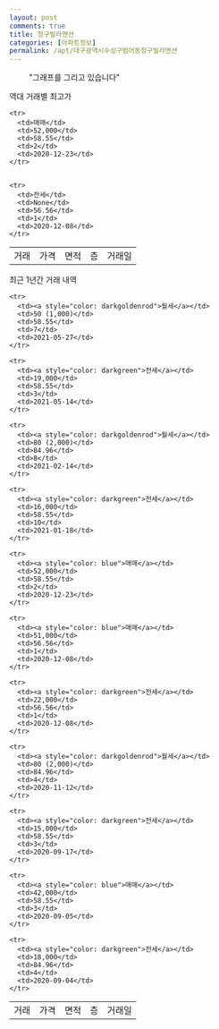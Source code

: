 ```yaml
---
layout: post
comments: true
title: 청구빌라맨션
categories: [아파트정보]
permalink: /apt/대구광역시수성구범어동청구빌라맨션
---
```


<script type="text/javascript">
  google.charts.load('current', {'packages':['line', 'corechart']});
  google.charts.setOnLoadCallback(drawChart);

  function drawChart() {
    var data = new google.visualization.DataTable();
    data.addColumn('date', '거래일');
    data.addColumn('number', "매매");
    data.addColumn('number', "전세");
    data.addColumn('number', "전매");

    data.addRows([[new Date(Date.parse("2021-05-27")), null, null, null], [new Date(Date.parse("2021-05-14")), null, 19000, null], [new Date(Date.parse("2021-02-14")), null, null, null], [new Date(Date.parse("2021-01-18")), null, 16000, null], [new Date(Date.parse("2020-12-23")), 52000, null, null], [new Date(Date.parse("2020-12-08")), 51000, null, null], [new Date(Date.parse("2020-12-08")), null, 22000, null], [new Date(Date.parse("2020-11-12")), null, null, null], [new Date(Date.parse("2020-09-17")), null, 15000, null], [new Date(Date.parse("2020-09-05")), 42000, null, null], [new Date(Date.parse("2020-09-04")), null, 18000, null]]);

    var options = {
      lineWidth: 0,
      pointsVisible: true,    
      title: '최근 1년간 유형별 실거래가 분포',
      legend: { position: 'bottom' }
    };

    var formatter = new google.visualization.NumberFormat({pattern:'###,###'} );
    formatter.format(data, 1);
    formatter.format(data, 2);
    
    setTimeout(function() {
        var chart = new google.visualization.LineChart(document.getElementById('columnchart_material'));
        chart.draw(data, (options));
        document.getElementById('loading').style.display = 'none';
    }, 1000);


  }
</script>


<div id="loading" style="z-index:20; display: block; margin-left: 35px">"그래프를 그리고 있습니다"</div>
<div id="columnchart_material" style="width: 95%; margin-left: -35px; display: block"></div>

역대 거래별 최고가
<table class="sortable">
    <tr>
      <td>거래</td>
      <td>가격</td>
      <td>면적</td>
      <td>층</td>
      <td>거래일</td>
    </tr>
    
    <tr>
      <td>매매</td>
      <td>52,000</td>
      <td>58.55</td>
      <td>2</td>
      <td>2020-12-23</td>
    </tr>
        
    
    <tr>
      <td>전세</td>
      <td>None</td>
      <td>56.56</td>
      <td>1</td>
      <td>2020-12-08</td>
    </tr>
        
    
</table>

최근 1년간 거래 내역

<font size='small'>
<table class="sortable">
    <tr>
      <td>거래</td>
      <td>가격</td>
      <td>면적</td>
      <td>층</td>
      <td>거래일</td>
    </tr>

    <tr>
      <td><a style="color: darkgoldenrod">월세</a></td>
      <td>50 (1,000)</td>
      <td>58.55</td>
      <td>7</td>
      <td>2021-05-27</td>
    </tr>
      
    <tr>
      <td><a style="color: darkgreen">전세</a></td>
      <td>19,000</td>
      <td>58.55</td>
      <td>3</td>
      <td>2021-05-14</td>
    </tr>
      
    <tr>
      <td><a style="color: darkgoldenrod">월세</a></td>
      <td>80 (2,000)</td>
      <td>84.96</td>
      <td>8</td>
      <td>2021-02-14</td>
    </tr>
      
    <tr>
      <td><a style="color: darkgreen">전세</a></td>
      <td>16,000</td>
      <td>58.55</td>
      <td>10</td>
      <td>2021-01-18</td>
    </tr>
      
    <tr>
      <td><a style="color: blue">매매</a></td>
      <td>52,000</td>
      <td>58.55</td>
      <td>2</td>
      <td>2020-12-23</td>
    </tr>
      
    <tr>
      <td><a style="color: blue">매매</a></td>
      <td>51,000</td>
      <td>56.56</td>
      <td>1</td>
      <td>2020-12-08</td>
    </tr>
      
    <tr>
      <td><a style="color: darkgreen">전세</a></td>
      <td>22,000</td>
      <td>56.56</td>
      <td>1</td>
      <td>2020-12-08</td>
    </tr>
      
    <tr>
      <td><a style="color: darkgoldenrod">월세</a></td>
      <td>80 (2,000)</td>
      <td>84.96</td>
      <td>4</td>
      <td>2020-11-12</td>
    </tr>
      
    <tr>
      <td><a style="color: darkgreen">전세</a></td>
      <td>15,000</td>
      <td>58.55</td>
      <td>3</td>
      <td>2020-09-17</td>
    </tr>
      
    <tr>
      <td><a style="color: blue">매매</a></td>
      <td>42,000</td>
      <td>58.55</td>
      <td>3</td>
      <td>2020-09-05</td>
    </tr>
      
    <tr>
      <td><a style="color: darkgreen">전세</a></td>
      <td>18,000</td>
      <td>84.96</td>
      <td>4</td>
      <td>2020-09-04</td>
    </tr>
      
</table>
</font>


